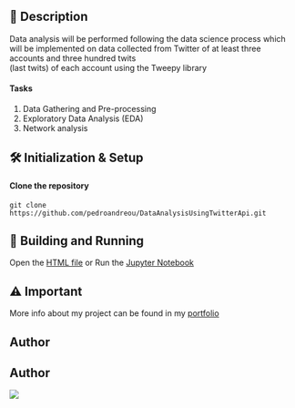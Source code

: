 ## 📰 Description
Data analysis will be performed following the data science process which will be implemented on data collected from Twitter of at least three accounts and three hundred twits   
(last twits) of each account using the Tweepy library

#### Tasks
1. Data Gathering and Pre-processing  
2. Exploratory Data Analysis (EDA)
3. Network analysis

## 🛠 Initialization & Setup
#### Clone the repository  
    git clone https://github.com/pedroandreou/DataAnalysisUsingTwitterApi.git


## 🚀 Building and Running
Open the [HTML file](https://github.com/pedroandreou/DataAnalysisUsingTwitterApi/blob/main/python.html) or Run the [Jupyter Notebook](https://github.com/pedroandreou/DataAnalysisUsingTwitterApi/blob/main/python.ipynb)

## ⚠ Important
More info about my project can be found in my [portfolio](https://pedroandreou.github.io/#DataAnalysisTweepy)

## Author 
## Author  
<a href="https://www.linkedin.com/in/petrosandreou80/">
  <img align="center" src="https://img.shields.io/badge/Petros LinkedIn-0077B5?style=for-the-badge&logo=linkedin&logoColor=white" />
</a>
